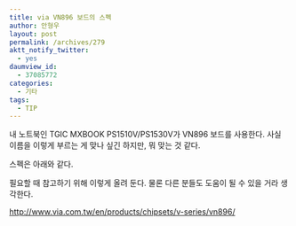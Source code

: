 ```yaml
---
title: via VN896 보드의 스펙
author: 안형우
layout: post
permalink: /archives/279
aktt_notify_twitter:
  - yes
daumview_id:
  - 37085772
categories:
  - 기타
tags:
  - TIP
---
```

내 노트북인 TGIC MXBOOK PS1510V/PS1530V가 VN896 보드를 사용한다. 사실 이름을 이렇게 부르는 게 맞나 싶긴 하지만, 뭐 맞는 것 같다.

스펙은 아래와 같다.

필요할 때 참고하기 위해 이렇게 올려 둔다. 물론 다른 분들도 도움이 될 수 있을 거라 생각한다.

<a href="http://www.via.com.tw/en/products/chipsets/v-series/vn896/" target="_blank">http://www.via.com.tw/en/products/chipsets/v-series/vn896/</a>
